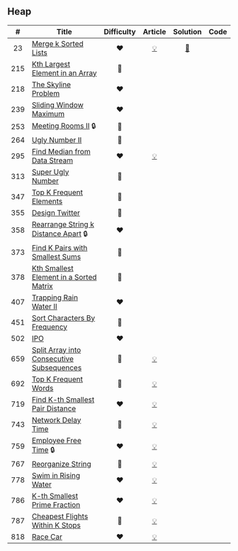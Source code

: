 
## Heap

|#|Title|Difficulty|Article|Solution|Code|
|:---:|---|:---:|:---:|:---:|:---:|
|23|[Merge k Sorted Lists](https://leetcode.com/problems/merge-k-sorted-lists) |❤️|[💡](https://leetcode.com/articles/merge-k-sorted-list)|[📜](.././solutions/23.%20Merge%20k%20Sorted%20Lists.md)||
|215|[Kth Largest Element in an Array](https://leetcode.com/problems/kth-largest-element-in-an-array) |🧡||||
|218|[The Skyline Problem](https://leetcode.com/problems/the-skyline-problem) |❤️||||
|239|[Sliding Window Maximum](https://leetcode.com/problems/sliding-window-maximum) |❤️||||
|253|[Meeting Rooms II](https://leetcode.com/problems/meeting-rooms-ii) 🔒|🧡||||
|264|[Ugly Number II](https://leetcode.com/problems/ugly-number-ii) |🧡||||
|295|[Find Median from Data Stream](https://leetcode.com/problems/find-median-from-data-stream) |❤️|[💡](https://leetcode.com/articles/find-median-from-data-stream)|||
|313|[Super Ugly Number](https://leetcode.com/problems/super-ugly-number) |🧡||||
|347|[Top K Frequent Elements](https://leetcode.com/problems/top-k-frequent-elements) |🧡||||
|355|[Design Twitter](https://leetcode.com/problems/design-twitter) |🧡||||
|358|[Rearrange String k Distance Apart](https://leetcode.com/problems/rearrange-string-k-distance-apart) 🔒|❤️||||
|373|[Find K Pairs with Smallest Sums](https://leetcode.com/problems/find-k-pairs-with-smallest-sums) |🧡||||
|378|[Kth Smallest Element in a Sorted Matrix](https://leetcode.com/problems/kth-smallest-element-in-a-sorted-matrix) |🧡||||
|407|[Trapping Rain Water II](https://leetcode.com/problems/trapping-rain-water-ii) |❤️||||
|451|[Sort Characters By Frequency](https://leetcode.com/problems/sort-characters-by-frequency) |🧡||||
|502|[IPO](https://leetcode.com/problems/ipo) |❤️||||
|659|[Split Array into Consecutive Subsequences](https://leetcode.com/problems/split-array-into-consecutive-subsequences) |🧡|[💡](https://leetcode.com/articles/split-array-into-consecutive-subsequences)|||
|692|[Top K Frequent Words](https://leetcode.com/problems/top-k-frequent-words) |🧡|[💡](https://leetcode.com/articles/top-k-frequent-words)|||
|719|[Find K-th Smallest Pair Distance](https://leetcode.com/problems/find-k-th-smallest-pair-distance) |❤️|[💡](https://leetcode.com/articles/find-k-th-smallest-pair-distance)|||
|743|[Network Delay Time](https://leetcode.com/problems/network-delay-time) |🧡|[💡](https://leetcode.com/articles/network-delay-time)|||
|759|[Employee Free Time](https://leetcode.com/problems/employee-free-time) 🔒|❤️|[💡](https://leetcode.com/articles/employee-free-time)|||
|767|[Reorganize String](https://leetcode.com/problems/reorganize-string) |🧡|[💡](https://leetcode.com/articles/reorganized-string)|||
|778|[Swim in Rising Water](https://leetcode.com/problems/swim-in-rising-water) |❤️|[💡](https://leetcode.com/articles/swim-in-rising-water)|||
|786|[K-th Smallest Prime Fraction](https://leetcode.com/problems/k-th-smallest-prime-fraction) |❤️|[💡](https://leetcode.com/articles/k-th-smallest-prime-fraction)|||
|787|[Cheapest Flights Within K Stops](https://leetcode.com/problems/cheapest-flights-within-k-stops) |🧡|[💡](https://leetcode.com/articles/cheapest-flights-within-k-stops)|||
|818|[Race Car](https://leetcode.com/problems/race-car) |❤️|[💡](https://leetcode.com/articles/race-car)|||

